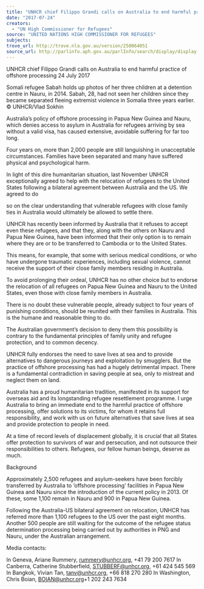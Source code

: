 ```yaml
---
title: "UNHCR chief Filippo Grandi calls on Australia to end harmful practice of offshore processing"
date: "2017-07-24"
creators:
  - "UN High Commissioner for Refugees"
source: "UNITED NATIONS HIGH COMMISSIONER FOR REFUGEES"
subjects:
trove_url: http://trove.nla.gov.au/version/250064051
source_url: http://parlinfo.aph.gov.au/parlInfo/search/display/display.w3p;query=Id%3A%22media/pressrel/5416793%22
---
```


 UNHCR chief Filippo Grandi calls on Australia to end harmful practice of offshore processing 24 July 2017

 Somali refugee Sabah holds up photos of her three children at a detention centre in Nauru, in 2014. Sabah, 28, had not seen her children since they became separated fleeing extremist violence in Somalia three years earlier.   © UNHCR/Vlad Sokhin

 Australia’s policy of offshore processing in Papua New Guinea and Nauru, which denies access to asylum in Australia for refugees arriving by sea without a valid visa, has caused extensive, avoidable suffering for far too long.

 Four years on, more than 2,000 people are still languishing in unacceptable circumstances. Families have been separated and many have suffered physical and psychological harm.

 In light of this dire humanitarian situation, last November UNHCR exceptionally agreed to help with the relocation of refugees to the United States following a bilateral agreement between Australia and the US. We agreed to do

 so on the clear understanding that vulnerable refugees with close family ties in Australia would ultimately be allowed to settle there. 

 UNHCR has recently been informed by Australia that it refuses to accept even these refugees, and that they, along with the others on Nauru and Papua New Guinea, have been informed that their only option is to remain where they are or to be transferred to Cambodia or to the United States.

 This means, for example, that some with serious medical conditions, or who have undergone traumatic experiences, including sexual violence, cannot receive the support of their close family members residing in Australia.

 To avoid prolonging their ordeal, UNHCR has no other choice but to endorse the relocation of all refugees on Papua New Guinea and Nauru to the United States, even those with close family members in Australia.  

 There is no doubt these vulnerable people, already subject to four years of punishing conditions, should be reunited with their families in Australia. This is the humane and reasonable thing to do. 

 The Australian government’s decision to deny them this possibility is contrary to the fundamental principles of family unity and refugee protection, and to common decency. 

 UNHCR fully endorses the need to save lives at sea and to provide alternatives to dangerous journeys and exploitation by smugglers. But the practice of offshore processing has had a hugely detrimental impact. There is a fundamental contradiction in saving people at sea, only to mistreat and neglect them on land.  

 Australia has a proud humanitarian tradition, manifested in its support for overseas aid and its longstanding refugee resettlement programme. I urge Australia to bring an immediate end to the harmful practice of offshore processing, offer solutions to its victims, for whom it retains full responsibility, and work with us on future alternatives that save lives at sea and provide protection to people in need.

 At a time of record levels of displacement globally, it is crucial that all States offer protection to survivors of war and persecution, and not outsource their responsibilities to others. Refugees, our fellow human beings, deserve as much.

 

 Background

 Approximately 2,500 refugees and asylum-seekers have been forcibly transferred by Australia to ‘offshore processing’ facilities in Papua New Guinea and Nauru since the introduction of the current policy in 2013. Of these, some 1,100 remain in Nauru and 900 in Papua New Guinea.

 Following the Australia-US bilateral agreement on relocation, UNHCR has referred more than 1,100 refugees to the US over the past eight months. Another 500 people are still waiting for the outcome of the refugee status determination processing being carried out by authorities in PNG and Nauru, under the Australian arrangement.

 

 Media contacts:

 In Geneva, Ariane Rummery, rummery@unhcr.org,  +41 79 200 7617 In Canberra, Catherine Stubberfield, STUBBERF@unhcr.org, +61 424 545 569 In Bangkok, Vivian Tan, tanv@unhcr.org, +66 818 270 280 In Washington, Chris Boian, BOIAN@unhcr.org+1 202 243 7634

